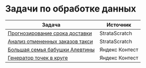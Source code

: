 # Задачи по обработке данных

| Задача | Источник | 
| - | - | 
| [Прогнозирование срока доставки][4] | StrataScratch |
| [Анализ отмененных заказов такси][3] | StrataScratch |
| [Большая семья бабушки Алевтины][2] | Яндекс Контест |
| [Генератор точек в круге][1] | Яндекс Контест |


[1]: /circle_point_generator/
[2]: /big_family/
[3]: /insights_from_failed_orders/
[4]: /delivery_duration_prediction/
